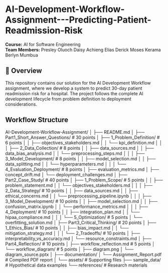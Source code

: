 # AI-Development-Workflow-Assignment---Predicting-Patient-Readmission-Risk

**Course:** AI for Software Engineering   
**Team Members:** 
Presley Oluoch
Daisy Achieng
Elias Derick
Moses Kerama
Berlyn Mumbua


## 📌 Overview
This repository contains our solution for the AI Development Workflow assignment, where we develop a system to predict 30-day patient readmission risk for a hospital. The project follows the complete AI development lifecycle from problem definition to deployment considerations.

##  Workflow Structure
AI-Development-Workflow-Assignment/
│
├── README.md 
│
├── Part1_Short_Answer_Questions/ # 30 points
│ ├── 1_Problem_Definition/ # 6 points
│ │ ├── objectives_stakeholders.md
│ │ └── kpi_definition.md
│ │
│ ├── 2_Data_Collection/ # 8 points
│ │ ├── data_sources.md
│ │ ├── data_bias_analysis.md
│ │ └── preprocessing_steps.md
│ │
│ ├── 3_Model_Development/ # 8 points
│ │ ├── model_selection.md
│ │ ├── data_splitting.md
│ │ └── hyperparameters.md
│ │
│ └── 4_Evaluation_Deployment/ # 8 points
│ ├── evaluation_metrics.md
│ ├── concept_drift.md
│ └── deployment_challenges.md
│
├── Part2_Case_Study/ # 40 points
│ ├── 1_Problem_Scope/ # 5 points
│ │ ├── problem_statement.md
│ │ └── objectives_stakeholders.md
│ │
│ ├── 2_Data_Strategy/ # 10 points
│ │ ├── data_sources.md
│ │ ├── ethical_concerns.md
│ │ └── preprocessing_pipeline.ipynb
│ │
│ ├── 3_Model_Development/ # 10 points
│ │ ├── model_selection.md
│ │ ├── confusion_matrix.ipynb
│ │ └── performance_metrics.md
│ │
│ ├── 4_Deployment/ # 10 points
│ │ ├── integration_plan.md
│ │ └── hipaa_compliance.md
│ │
│ └── 5_Optimization/ # 5 points
│ └── overfitting_solution.md
│
├── Part3_Critical_Thinking/ # 20 points
│ ├── 1_Ethics_Bias/ # 10 points
│ │ ├── bias_impact.md
│ │ └── mitigation_strategy.md
│ │
│ └── 2_Tradeoffs/ # 10 points
│ ├── interpretability_vs_accuracy.md
│ └── resource_constraints.md
│
├── Part4_Reflection/ # 10 points
│ ├── workflow_reflection.md # 5 points
│ └── workflow_diagram/ # 5 points
│ ├── diagram.png
│ └── diagram_source.pptx
│
├── documentation/
│ └── Assignment_Report.pdf # Compiled PDF report
│
└── assets/ # Supporting files
├── sample_data/ # Hypothetical data examples
└── references/ # Research materials
